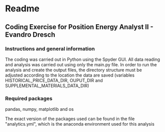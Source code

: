 # Readme

## Coding Exercise for Position Energy Analyst II - Evandro Dresch

### Instructions and general information

The coding was carried out in Python using the Spyder GUI.
All data reading and analysis was carried out using only the main.py file.
In order to run the analysis and create the output files, the directory structure must be adjusted according to the location the data are saved (variables HISTORICAL_PRICE_DATA_DIR, OUPUT_DIR and SUPPLEMENTAL_MATERIALS_DATA_DIR)

### Required packages

pandas, numpy, matplotlib and os

The exact version of the packages used can be found in the file "analytics.yml", which is the anaconda environment used for this analysis
